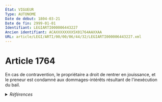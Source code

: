 ```yaml
---
État: VIGUEUR
Type: AUTONOME
Date de début: 1804-03-21
Date de fin: 2999-01-01
Identifiant: LEGIARTI000006443227
Ancien identifiant: ACAXXXXXXXX5X01764AAXXAA
URL: article/LEGI/ARTI/00/00/06/44/32/LEGIARTI000006443227.xml
---
```


<h1>Article 1764</h1>

En cas de contravention, le propriétaire a droit de rentrer en jouissance, et le
preneur est condamné aux dommages-intérêts résultant de l'inexécution du bail.


<details>
  <summary><em>Références</em></summary>

  <h2>Articles faisant référence à l'article</h2>
  
  <ul>
    <li>
      <a href="https://legal.tricoteuses.fr//redirection/LEGIARTI000006443245?vers=git&vers=legifrance">Code civil - article 1766 AUTONOME MODIFIE, en vigueur du 1804-03-21 au 2014-08-06</a> CITATION source
    </li>
    <li>
      <a href="https://legal.tricoteuses.fr//redirection/LEGIARTI000029336825?vers=git&vers=legifrance">Code civil - article 1766 AUTONOME VIGUEUR, en vigueur depuis le 2014-08-06</a> CITATION source
    </li>
  </ul>
  
  <h2>Références faites par l'article</h2>
  
  <ul>
    <li>
      2999-01-01 CITATION cible <a href="https://legal.tricoteuses.fr//redirection/LEGIARTI000029336825?vers=git&vers=legifrance">Code civil - article 1766 AUTONOME VIGUEUR, en vigueur depuis le 2014-08-06</a>
    </li>
    <li>
      CODIFICATION source Loi 1804-03-07
    </li>
    <li>
      CREATION source Loi 1804-03-07 promulguée le 17 mars 1804
    </li>
  </ul>
</details>
